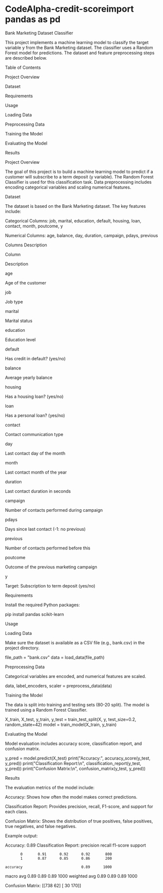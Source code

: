 # CodeAlpha-credit-scoreimport pandas as pd
Bank Marketing Dataset Classifier

This project implements a machine learning model to classify the target variable y from the Bank Marketing dataset. The classifier uses a Random Forest model for predictions. The dataset and feature preprocessing steps are described below.

Table of Contents

Project Overview

Dataset

Requirements

Usage

Loading Data

Preprocessing Data

Training the Model

Evaluating the Model

Results

Project Overview

The goal of this project is to build a machine learning model to predict if a customer will subscribe to a term deposit (y variable). The Random Forest Classifier is used for this classification task. Data preprocessing includes encoding categorical variables and scaling numerical features.

Dataset

The dataset is based on the Bank Marketing dataset. The key features include:

Categorical Columns: job, marital, education, default, housing, loan, contact, month, poutcome, y

Numerical Columns: age, balance, day, duration, campaign, pdays, previous

Columns Description

Column

Description

age

Age of the customer

job

Job type

marital

Marital status

education

Education level

default

Has credit in default? (yes/no)

balance

Average yearly balance

housing

Has a housing loan? (yes/no)

loan

Has a personal loan? (yes/no)

contact

Contact communication type

day

Last contact day of the month

month

Last contact month of the year

duration

Last contact duration in seconds

campaign

Number of contacts performed during campaign

pdays

Days since last contact (-1: no previous)

previous

Number of contacts performed before this

poutcome

Outcome of the previous marketing campaign

y

Target: Subscription to term deposit (yes/no)

Requirements

Install the required Python packages:

pip install pandas scikit-learn

Usage

Loading Data

Make sure the dataset is available as a CSV file (e.g., bank.csv) in the project directory.

file_path = "bank.csv"
data = load_data(file_path)

Preprocessing Data

Categorical variables are encoded, and numerical features are scaled.

data, label_encoders, scaler = preprocess_data(data)

Training the Model

The data is split into training and testing sets (80-20 split). The model is trained using a Random Forest Classifier.

X_train, X_test, y_train, y_test = train_test_split(X, y, test_size=0.2, random_state=42)
model = train_model(X_train, y_train)

Evaluating the Model

Model evaluation includes accuracy score, classification report, and confusion matrix.

y_pred = model.predict(X_test)
print("Accuracy:", accuracy_score(y_test, y_pred))
print("Classification Report:\n", classification_report(y_test, y_pred))
print("Confusion Matrix:\n", confusion_matrix(y_test, y_pred))

Results

The evaluation metrics of the model include:

Accuracy: Shows how often the model makes correct predictions.

Classification Report: Provides precision, recall, F1-score, and support for each class.

Confusion Matrix: Shows the distribution of true positives, false positives, true negatives, and false negatives.

Example output:

Accuracy: 0.89
Classification Report:
              precision    recall  f1-score   support

           0       0.91      0.92      0.92       800
           1       0.87      0.85      0.86       200

    accuracy                           0.89      1000
   macro avg       0.89      0.89      0.89      1000
weighted avg       0.89      0.89      0.89      1000

Confusion Matrix:
[[738  62]
 [ 30 170]]

